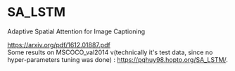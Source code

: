 # SA_LSTM
Adaptive Spatial Attention for Image Captioning

https://arxiv.org/pdf/1612.01887.pdf  
Some results on MSCOCO_val2014 v(technically it's test data, since no hyper-parameters tuning was done) : https://pqhuy98.hopto.org/SA_LSTM/.  
